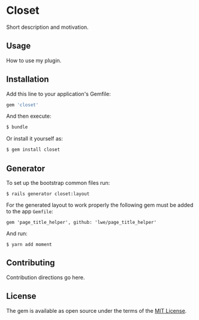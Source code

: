 # Closet
Short description and motivation.

## Usage
How to use my plugin.

## Installation
Add this line to your application's Gemfile:

```ruby
gem 'closet'
```

And then execute:
```bash
$ bundle
```

Or install it yourself as:
```bash
$ gem install closet
```

## Generator

To set up the bootstrap common files run:

```
$ rails generator closet:layout
```

For the generated layout to work properly the following gem must be added to
the app `Gemfile`:

```
gem 'page_title_helper', github: 'lwe/page_title_helper'
```

And run:

```
$ yarn add moment
```

## Contributing
Contribution directions go here.

## License
The gem is available as open source under the terms of the [MIT License](http://opensource.org/licenses/MIT).
